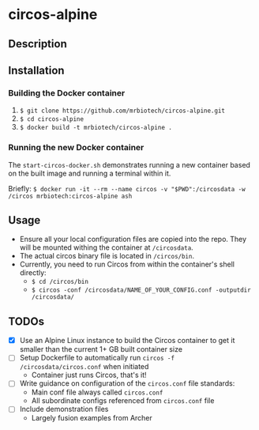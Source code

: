 # circos-alpine

## Description



## Installation

### Building the Docker container
1. `$ git clone https://github.com/mrbiotech/circos-alpine.git`
2. `$ cd circos-alpine`
3. `$ docker build -t mrbiotech/circos-alpine .`

### Running the new Docker container
The `start-circos-docker.sh` demonstrates running a new container based on the built image and running a terminal within it.

Briefly:
`$ docker run -it --rm --name circos -v "$PWD":/circosdata -w /circos mrbiotech:circos-alpine ash`

## Usage

- Ensure all your local configuration files are copied into the repo. They will be mounted withing the container at `/circosdata`.
- The actual circos binary file is located in `/circos/bin`.
- Currently, you need to run Circos from within the container's shell directly:
    - `$ cd /circos/bin`
    - `$ circos -conf /circosdata/NAME_OF_YOUR_CONFIG.conf -outputdir /circosdata/`

## TODOs

- [X] Use an Alpine Linux instance to build the Circos container to get it smaller than the current 1+ GB built container size
- [ ] Setup Dockerfile to automatically run `circos -f /circosdata/circos.conf` when initiated
  - Container just runs Circos, that's it!
- [ ] Write guidance on configuration of the `circos.conf` file standards:
  - Main conf file always called `circos.conf`
  - All subordinate configs referenced from `circos.conf` file
- [ ] Include demonstration files
  - Largely fusion examples from Archer
